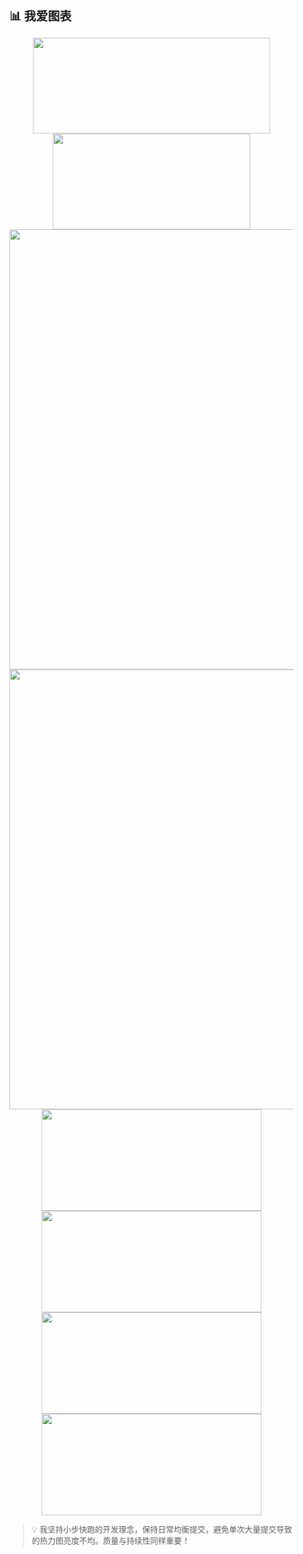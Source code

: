 ## 📊 我爱图表

<div align="center">
  <!-- 第一行：主要统计和语言 -->
  <img height="170em" width="420" src="https://github-readme-stats.vercel.app/api?username=Ebotian&show_icons=true&theme=radical&locale=cn&include_all_commits=true&count_private=true&hide_border=true" />
  <img height="170em" width="350" src="https://github-readme-stats.vercel.app/api/top-langs/?username=Ebotian&layout=compact&theme=radical&locale=cn&hide=jupyter%20notebook&hide_border=true" />

  <!-- 第二行：成就奖杯 (单独一行展示更好) -->
  <img width="780" src="https://github-profile-trophy.vercel.app/?username=Ebotian&theme=radical&row=1&no-frame=true&margin-w=15" />

  <!-- 第三行：贡献热力图 (全宽) -->
  <img width="780" src="https://github-profile-summary-cards.vercel.app/api/cards/profile-details?username=Ebotian&theme=radical" />

  <!-- 第四行：每周贡献和连续提交 -->
  <img height="180em" width="390" src="https://github-profile-summary-cards.vercel.app/api/cards/productive-time?username=Ebotian&theme=radical&utcOffset=8" />
  <img height="180em" width="390" src="https://streak-stats.demolab.com/?user=Ebotian&theme=radical&locale=zh&hide_border=true&background=141321&fire=DD2727" />

  <!-- 第五行：状态和活动图 -->
  <img height="180em" width="390" src="https://github-profile-summary-cards.vercel.app/api/cards/stats?username=Ebotian&theme=radical" />
  <img height="180em" width="390" src="https://github-profile-summary-cards.vercel.app/api/cards/repos-per-language?username=Ebotian&theme=radical" />
</div>

> 💡 我坚持小步快跑的开发理念，保持日常均衡提交，避免单次大量提交导致的热力图亮度不均。质量与持续性同样重要！
